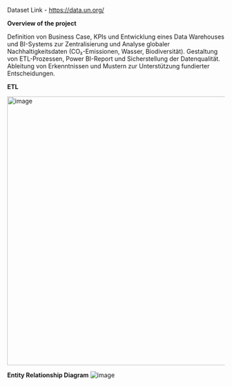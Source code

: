 Dataset Link - https://data.un.org/

**Overview of the project**

Definition von Business Case, KPIs und Entwicklung eines Data Warehouses und BI-Systems zur Zentralisierung und Analyse globaler Nachhaltigkeitsdaten (CO₂-Emissionen, Wasser, Biodiversität). Gestaltung von ETL-Prozessen, Power BI-Report und Sicherstellung der Datenqualität. Ableitung von Erkenntnissen und Mustern zur Unterstützung fundierter Entscheidungen. 

**ETL**

<img width="623" alt="image" src="https://github.com/user-attachments/assets/2398924e-039f-4bd3-8ff6-6e105b13d347" />




**Entity Relationship Diagram**
![image](https://github.com/user-attachments/assets/5f33769e-8610-4e83-a2d2-f0cf538d6b20)



